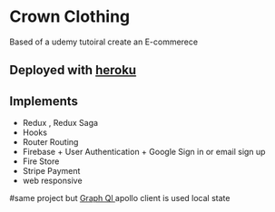 # Crown Clothing

Based of a udemy tutoiral create an E-commerece

## Deployed with [heroku](https://mx-crown-clothing.herokuapp.com/)

## Implements

- Redux , Redux Saga
- Hooks
- Router Routing
- Firebase + User Authentication + Google Sign in or email sign up
- Fire Store
- Stripe Payment
- web responsive

#same project but [ Graph Ql ](https://github.com/xaviermaldonadony/react-crown-clothing-graphql) apollo client is used local state
